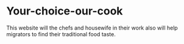 # Your-choice-our-cook
This website  will the chefs and housewife in their work also will help migrators to find their traditional food taste.
